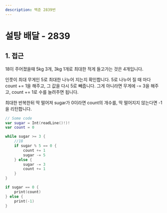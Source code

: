 ```yaml
---
description: 백준 2839번
---
```


# 설탕 배달 - 2839

## 1. 접근

18이 주어졌을때 5kg 3개, 3kg 1개로 최대한 적게 들고가는 것은 4개입니다.

인풋이 최대 무게인 5로 최대한 나누어 지는지 확인합니다. 5로 나누어 질 때 마다 count += 1을 해주고, 그 값을 다시 5로 빼줍니다. 그게 아니라면 무게에 -= 3을 해주고, count += 1로 수를 늘려주면 됩니다.

최대한 반복한뒤 딱 떨어져 sugar가 0이라면 count의 개수를, 딱 떨어지지 않는다면 -1을 리턴합니다.

```swift
// Some code
var sugar = Int(readLine()!)!
var count = 0

while sugar >= 3 {
    //18
    if sugar % 5 == 0 {
        count += 1
        sugar -= 5
    } else {
        sugar -= 3
        count += 1
    }
}

if sugar == 0 {
    print(count)
} else {
    print(-1)
}

```
